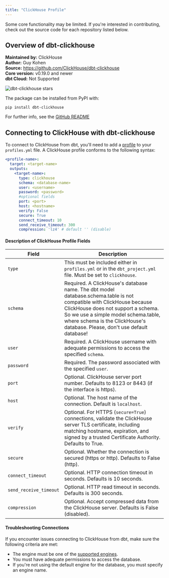 ```yaml
---
title: "ClickHouse Profile"
---
```


Some core functionality may be limited. If you're interested in contributing, check out the source code for each repository listed below.


## Overview of dbt-clickhouse
**Maintained by:** ClickHouse      
**Author:** Guy Kohen    
**Source:** https://github.com/ClickHouse/dbt-clickhouse    
**Core version:** v0.19.0 and newer    
**dbt Cloud:** Not Supported    

![dbt-clickhouse stars](https://img.shields.io/github/stars/ClickHouse/dbt-clickhouse?style=for-the-badge)

The package can be installed from PyPI with:

```
pip install dbt-clickhouse
```

For further info, see the [GitHub README](https://github.com/ClickHouse/dbt-clickhouse#readme)

## Connecting to ClickHouse with **dbt-clickhouse**

To connect to ClickHouse from dbt, you'll need to add a [profile](https://docs.getdbt.com/dbt-cli/configure-your-profile) to your `profiles.yml` file. A ClickHouse profile conforms to the following syntax:

<File name='profiles.yml'>

```yaml
<profile-name>:
  target: <target-name>
  outputs:
    <target-name>:
      type: clickhouse
      schema: <database-name>
      user: <username>
      password: <password>
      #optional fields
      port: <port>
      host: <hostname>
      verify: False
      secure: True
      connect_timeout: 10
      send_receive_timeout: 300
      compression: 'lz4' # default '' (disable)
```

</File>

#### Description of ClickHouse Profile Fields


| Field                   | Description                                                                                                                                                                                                                                                                       |
|-------------------------|-----------------------------------------------------------------------------------------------------------------------------------------------------------------------------------------------------------------------------------------------------------------------------------|
| `type`                  | This must be included either in `profiles.yml` or in the `dbt_project.yml` file. Must be set to `clickhouse`.                                                                                                                                                                     |
| `schema`                | Required. A ClickHouse's database name. The dbt model database.schema.table is not compatible with ClickHouse because ClickHouse does not support a schema. So we use a simple model schema.table, where schema is the ClickHouse's database. Please, don't use default database! |
| `user`                  | Required. A ClickHouse username with adequate permissions to access the specified `schema`.                                                                                                                                                                                       |
| `password`              | Required. The password associated with the specified `user`.                                                                                                                                                                                                                      |
| `port`                  | Optional. ClickHouse server port number. Defaults to 8123 or 8443 (if the interface is https).                                                                                                                                                                                    |
| `host`                  | Optional. The host name of the connection. Default is `localhost`.                                                                                                                                                                                                                |
| `verify`                | Optional. For HTTPS (`secure=True`) connections, validate the ClickHouse server TLS certificate, including matching hostname, expiration, and signed by a trusted Certificate Authority. Defaults to True.                                                                        |
| `secure`                | Optional. Whether the connection is secured (https or http). Defaults to False (http).                                                                                                                                                                                            |
| `connect_timeout`       | Optional. HTTP connection timeout in seconds. Defaults is 10 seconds.                                                                                                                                                                                                             |
| `send_receive_timeout`  | Optional. HTTP read timeout in seconds. Defaults is 300 seconds.                                                                                                                                                                                                                  |
| `compression`           | Optional. Accept compressed data from the ClickHouse server. Defaults is False (disabled).                                                                                                                                                                                        |


#### Troubleshooting Connections

If you encounter issues connecting to ClickHouse from dbt, make sure the following criteria are met:
- The engine must be one of the [supported engines](clickhouse-configs#supported-table-engines).
- You must have adequate permissions to access the database.
- If you're not using the default engine for the database, you must specify an engine name.